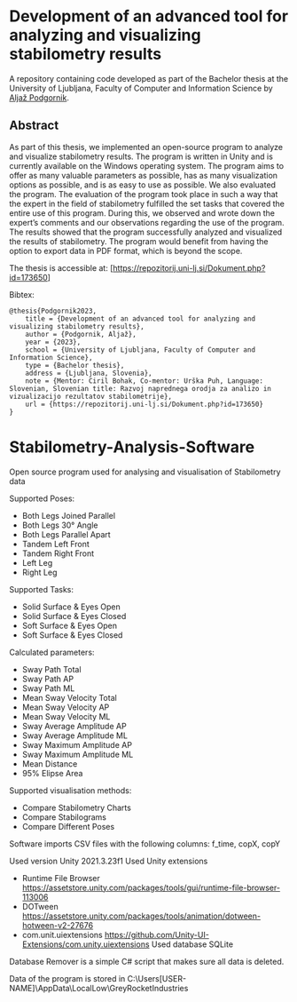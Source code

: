 # Development of an advanced tool for analyzing and visualizing stabilometry results

A repository containing code developed as part of the Bachelor thesis at the University of Ljubljana, Faculty of Computer and Information Science by [Aljaž Podgornik](https://github.com/whiteRocket/).

## Abstract
As part of this thesis, we implemented an open-source program to analyze and visualize stabilometry results. The program is written in Unity and is currently available on the Windows operating system. The program aims to offer as many valuable parameters as possible, has as many visualization options as possible, and is as easy to use as possible. We also evaluated the program. The evaluation of the program took place in such a way that the expert in the field of stabilometry fulfilled the set tasks that covered the entire use of this program. During this, we observed and wrote down the expert’s comments and our observations regarding the use of the program. The results showed that the program successfully analyzed and visualized the results of stabilometry. The program would benefit from having the option to export data in PDF format, which is beyond the scope.

The thesis is accessible at:
[https://repozitorij.uni-lj.si/Dokument.php?id=173650]

Bibtex:
```
@thesis{Podgornik2023,
    title = {Development of an advanced tool for analyzing and visualizing stabilometry results},
    author = {Podgornik, Aljaž},
    year = {2023},
    school = {University of Ljubljana, Faculty of Computer and Information Science},
    type = {Bachelor thesis},
    address = {Ljubljana, Slovenia},
    note = {Mentor: Ciril Bohak, Co-mentor: Urška Puh, Language: Slovenian, Slovenian title: Razvoj naprednega orodja za analizo in vizualizacijo rezultatov stabilometrije},
    url = {https://repozitorij.uni-lj.si/Dokument.php?id=173650}
}
```

# Stabilometry-Analysis-Software

Open source program used for analysing and visualisation of Stabilometry data

Supported Poses:
- Both Legs Joined Parallel
- Both Legs 30° Angle
- Both Legs Parallel Apart
- Tandem Left Front
- Tandem Right Front
- Left Leg
- Right Leg

Supported Tasks:
- Solid Surface & Eyes Open
- Solid Surface & Eyes Closed
- Soft Surface & Eyes Open
- Soft Surface & Eyes Closed

Calculated parameters:
- Sway Path Total
- Sway Path AP
- Sway Path ML
- Mean Sway Velocity Total
- Mean Sway Velocity AP
- Mean Sway Velocity ML
- Sway Average Amplitude AP
- Sway Average Amplitude ML
- Sway Maximum Amplitude AP
- Sway Maximum Amplitude ML
- Mean Distance
- 95% Elipse Area

Supported visualisation methods:
- Compare Stabilometry Charts
- Compare Stabilograms
- Compare Different Poses

Software imports CSV files with the following columns:
f_time, copX, copY

Used version Unity 2021.3.23f1
Used Unity extensions
- Runtime File Browser https://assetstore.unity.com/packages/tools/gui/runtime-file-browser-113006
- DOTween https://assetstore.unity.com/packages/tools/animation/dotween-hotween-v2-27676
- com.unit.uiextensions https://github.com/Unity-UI-Extensions/com.unity.uiextensions
Used database SQLite

Database Remover is a simple C# script that makes sure all data is deleted.

Data of the program is stored in C:\Users\[USER-NAME]\AppData\LocalLow\GreyRocketIndustries
